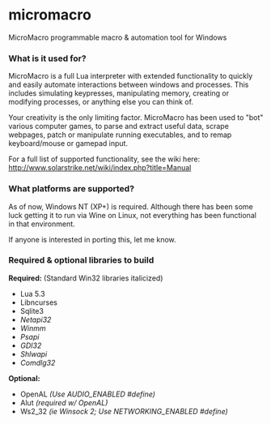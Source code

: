 # micromacro
MicroMacro programmable macro &amp; automation tool for Windows



### What is it used for?
MicroMacro is a full Lua interpreter with extended functionality to quickly and easily automate interactions between windows and processes. This includes simulating keypresses, manipulating memory, creating or modifying processes, or anything else you can think of.

Your creativity is the only limiting factor. MicroMacro has been used to "bot" various computer games, to parse and extract useful data, scrape webpages, patch or manipulate running executables, and to remap keyboard/mouse or gamepad input.

For a full list of supported functionality, see the wiki here: http://www.solarstrike.net/wiki/index.php?title=Manual



### What platforms are supported?
As of now, Windows NT (XP+) is required. Although there has been some luck getting it to run via Wine on Linux, not everything has been functional in that environment.

If anyone is interested in porting this, let me know.



### Required & optional libraries to build
**Required:** (Standard Win32 libraries italicized)
* Lua 5.3
* Libncurses
* Sqlite3
* *Netapi32*
* *Winmm*
* *Psapi*
* *GDI32*
* *Shlwapi*
* *Comdlg32*

**Optional:**
* OpenAL  *(Use AUDIO_ENABLED #define)*
* Alut    *(required w/ OpenAL)*
* Ws2_32 *(ie Winsock 2; Use NETWORKING_ENABLED #define)*
